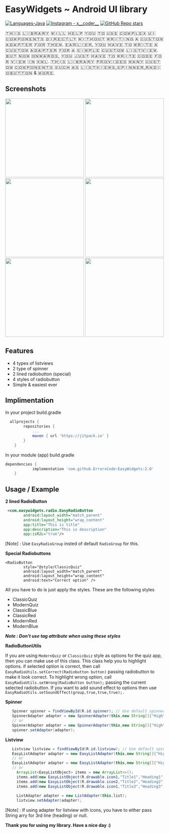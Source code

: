 # EasyWidgets ~ Android UI library
<p align="left">
  <a href="#"><img alt="Languages-Java" src="https://img.shields.io/badge/Language-Java-1DA1F2?style=flat-square&logo=java"></a>
  <a href="https://www.instagram.com/x0.rahil/"><img alt="Instagram - x__coder__" src="https://img.shields.io/badge/Instagram-x____coder____x-lightgrey"></a>
  <a href="#"><img alt="GitHub Repo stars" src="https://img.shields.io/github/stars/ErrorxCode/OTP-Verification-Api?style=social"></a>
  </p>
 
🇹‌🇭‌🇮‌🇸‌ 🇱‌🇮‌🇧‌🇷‌🇦‌🇷‌🇾‌ 🇼‌🇮‌🇱‌🇱‌ 🇭‌🇪‌🇱‌🇵‌ 🇾‌🇴‌🇺‌ 🇹‌🇴‌ 🇺‌🇸‌🇪‌ 🇨‌🇴‌🇲‌🇵‌🇱‌🇪‌🇽‌ 🇺‌🇮‌ 🇨‌🇴‌🇲‌🇵‌🇴‌🇳‌🇪‌🇳‌🇹‌🇸‌ 🇩‌🇮‌🇷‌🇪‌🇨‌🇹‌🇱‌🇾‌ 🇼‌🇮‌🇹‌🇭‌🇴‌🇺‌🇹‌ 🇼‌🇷‌🇮‌🇹‌🇮‌🇳‌🇬‌ 🇦‌ 🇨‌🇺‌🇸‌🇹‌🇴‌🇲‌ 🇦‌🇩‌🇦‌🇵‌🇹‌🇪‌🇷‌ 🇫‌🇴‌🇷‌ 🇹‌🇭‌🇪‌🇲‌. 🇪‌🇦‌🇷‌🇱‌🇮‌🇪‌🇷‌, 🇾‌🇴‌🇺‌ 🇭‌🇦‌🇻‌🇪‌ 🇹‌🇴‌ 🇼‌🇷‌🇮‌🇹‌🇪‌ 🇦‌ 🇨‌🇺‌🇸‌🇹‌🇴‌🇲‌ 🇦‌🇩‌🇦‌🇵‌🇹‌🇪‌🇷‌ 🇫‌🇴‌🇷‌ 🇦‌ 🇸‌🇮‌🇲‌🇵‌🇱‌🇪‌ 🇨‌🇺‌🇸‌🇹‌🇴‌🇲‌ 🇱‌🇮‌🇸‌🇹‌🇻‌🇮‌🇪‌🇼‌. 🇧‌🇺‌🇹‌ 🇳‌🇴‌🇼‌ 🇴‌🇳‌🇼‌🇦‌🇷‌🇩‌🇸‌, 🇾‌🇴‌🇺‌ 🇯‌🇺‌🇸‌🇹‌ 🇭‌🇦‌🇻‌🇪‌ 🇹‌🇴‌ 🇼‌🇷‌🇮‌🇹‌🇪‌ 🇨‌🇴‌🇩‌🇪‌ 🇫‌🇴‌🇷‌ 🇻‌🇮‌🇪‌🇼‌ 🇮‌🇳‌ 🇽‌🇲‌🇱‌. 🇹‌🇭‌🇮‌🇸‌ 🇱‌🇮‌🇧‌🇷‌🇦‌🇷‌🇾‌ 🇵‌🇷‌🇴‌🇻‌🇮‌🇩‌🇪‌🇸‌ 🇲‌🇦‌🇳‌🇾‌ 🇨‌🇺‌🇸‌🇹‌🇴‌🇲‌ 🇨‌🇴‌🇲‌🇵‌🇴‌🇳‌🇪‌🇳‌🇹‌🇸‌ 🇸‌🇺‌🇨‌🇭‌ 🇦‌🇸‌ 🇱‌🇮‌🇸‌🇹‌🇻‌🇮‌🇪‌🇼‌🇸‌,🇸‌🇵‌🇮‌🇳‌🇳‌🇪‌🇷‌,🇷‌🇦‌🇩‌🇮‌🇴‌🇧‌🇺‌🇹‌🇹‌🇴‌🇳‌ & 🇲‌🇴‌🇷‌🇪‌.

## Screenshots


<p float="left">
  
<img src="https://www.codingdemos.com/wp-content/uploads/2017/10/Android-Custom-Spinner-With-Images-And-Text.png" width="250" />

<img src="https://mobile-cdn.softpedia.com/apk/images/1-1-1-1-faster-safer-internet_8.jpg" width="250" />
	
<img src="https://static.javatpoint.com/images/androidimages/custom-listview3.png" width="250" />
  
<img src="/mcq.png" width="250" />
  
<img src="/quiz.png" width="250" />
	
<img src="/all.png" width="250" />

</p>

## Features

- 4 types of listviews
- 2 type of spinner
- 2 lined radiobutton (special)
- 4 styles of radiobutton
- Simple & easiest ever


## Implimentation

In your project build.gradle

```groovy
  allprojects {
		repositories {
			...
			maven { url 'https://jitpack.io' }
		}
	}
```
In your module (app) build.gradle
```groovy
dependencies {
	        implementation 'com.github.ErrorxCode:EasyWidgets:2.0'
	}
```

## Usage / Example
**2 lined RadioButton**
```xml
 <com.easywidgets.radio.EasyRadioButton
        android:layout_width="match_parent"
        android:layout_height="wrap_content"
        app:title="This is title"
        app:description="This is description"
        app:isR2L="true"/>
```
[Note] : Use ```EasyRadioGroup``` insted of default ```RadioGroup``` for this.

**Special Radiobuttons**
```
<RadioButton
        style="@style/ClassicQuiz"
        android:layout_width="match_parent"
        android:layout_height="wrap_content"
        android:text="Correct option" />
```
All you have to do is just apply the styles. These are the following styles
- ClassicQuiz
- ModernQuiz
- ClassicBlue
- ClassicRed
- ModernRed
- ModernBlue

***Note : Don't use tag attribute when using these styles***

**RadioButtonUtils**

If you are using `ModernQuiz` or `ClassicQuiz` style as options for the quiz app, then you can make use of this class. This class help you to highlight options.
if selected option is correct, then call `EasyRadioUtils.setCorrect(Radiobutton button)` passing radiobutton to make it look correct. To highlight wrong option,
call `EasyRadioUtils.setWrong(RadioButton button);` passing the current selected radiobutton. If you want to add sound effect to options then use `EasyRadioUtils.setSoundEffect(group,true,true,true);.`

**Spinner**
```java
   Spinner spinner = findViewById(R.id.spinner); // Use default spinner,Just need to use this adapter.
   SpinnerAdapter adapter = new SpinnerAdapter(this,new String[]{"High","Ultra","Extreme"},new String[]{"This will give you 30 FPS","This will give you 40 FPS","This will give you 60 FPS"});
   // or
   SpinnerAdapter adapter = new SpinnerAdapter(this,new String[]{"High","Ultra","Extreme"},new int[]{R.mipmap.ic_launcher,R.drawable.ic_launcher_background});
   spinner.setAdapter(adapter);
```
**Listview**
```java
   Listview listview = findViewById(R.id.listview); // Use default spinner,Just need to use this adapter.
   EasyListAdapter adapter = new EasyListAdapter(this,new String[]{"High","Ultra","Extreme"},new String[]{"This will give you 30 FPS","This will give you 40 FPS","This will give you 60 FPS"});
   // or
   EasyListAdapter adapter = new EasyListAdapter(this,new String[]{"High","Ultra","Extreme"},new int[]{R.mipmap.icon1,R.drawable.icon2},null);
   // or
     ArrayList<EasyListObject> items = new ArrayList<>();
     items.add(new EasyListObject(R.drawable.icon1,"Title1","Heading1","Description1.."));
     items.add(new EasyListObject(R.drawable.icon2,"Title2","Heading2","Description2.."));      
     items.add(new EasyListObject(R.drawable.icon1,"Title3","Heading3","Description3.."));
      
     ListAdapter adapter = new ListAdapter(this,list);
     listview.setAdapter(adapter);
```
[Note] : If using adapter for listview with icons, you have to either pass String arry for 3rd line (heading) or null.

**Thank you for using my library. Have a nice day :)**
